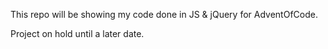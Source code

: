 This repo will be showing my code done in JS & jQuery for AdventOfCode.

Project on hold until a later date.
